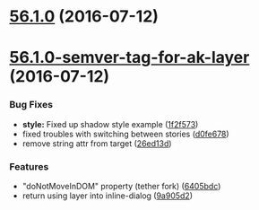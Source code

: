 <a name="56.1.0"></a>
# [56.1.0](https://bitbucket.org/atlassian/https://bitbucket.org/atlassian/atlaskit/compare/56.1.0-semver-tag-for-ak-layer...v56.1.0) (2016-07-12)



<a name="56.1.0-semver-tag-for-ak-layer"></a>
# [56.1.0-semver-tag-for-ak-layer](https://bitbucket.org/atlassian/https://bitbucket.org/atlassian/atlaskit/compare/1f2f573...56.1.0-semver-tag-for-ak-layer) (2016-07-12)


### Bug Fixes

* **style:** Fixed up shadow style example ([1f2f573](https://bitbucket.org/atlassian/https://bitbucket.org/atlassian/atlaskit/commits/1f2f573))
* fixed troubles with switching between stories ([d0fe678](https://bitbucket.org/atlassian/https://bitbucket.org/atlassian/atlaskit/commits/d0fe678))
* remove string attr from target ([26ed13d](https://bitbucket.org/atlassian/https://bitbucket.org/atlassian/atlaskit/commits/26ed13d))


### Features

* "doNotMoveInDOM" property (tether fork) ([6405bdc](https://bitbucket.org/atlassian/https://bitbucket.org/atlassian/atlaskit/commits/6405bdc))
* return using layer into inline-dialog ([9a905d2](https://bitbucket.org/atlassian/https://bitbucket.org/atlassian/atlaskit/commits/9a905d2))



